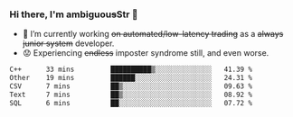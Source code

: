 ### Hi there, I'm ambiguou~~s~~Str 👋

<!--
**ambiguoustexture/ambiguoustexture** is a ✨ _special_ ✨ repository because its `README.md` (this file) appears on your GitHub profile.

Here are some ideas to get you started:
-->
- 🔭 I’m currently working ~~on automated/low-latency trading~~ as a ~~always junior system~~ developer.
- :worried: Experiencing ~~endless~~ imposter syndrome still, and even worse.

<!--START_SECTION:waka-->

```txt
C++      33 mins         ██████████▒░░░░░░░░░░░░░░   41.39 %
Other    19 mins         ██████░░░░░░░░░░░░░░░░░░░   24.31 %
CSV      7 mins          ██▒░░░░░░░░░░░░░░░░░░░░░░   09.63 %
Text     7 mins          ██▒░░░░░░░░░░░░░░░░░░░░░░   08.92 %
SQL      6 mins          ██░░░░░░░░░░░░░░░░░░░░░░░   07.72 %
```

<!--END_SECTION:waka-->
